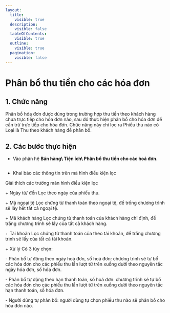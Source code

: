 ```yaml
---
layout:
  title:
    visible: true
  description:
    visible: false
  tableOfContents:
    visible: true
  outline:
    visible: true
  pagination:
    visible: false
---
```


# Phân bổ thu tiền cho các hóa đơn

## 1.      Chức năng

Phân bổ hóa đơn được dùng trong trường hợp thu tiền theo khách hàng chưa trực tiếp cho hóa đơn nào, sau đó thực hiện phân bổ cho hóa đơn để cấn trừ trực tiếp cho hóa đơn. Chức năng này chỉ lọc ra Phiếu thu nào có Loại là Thu theo khách hàng để phân bổ.

## 2.      Các bước thực hiện

* Vào phân hệ **Bán hàng\ Tiện ích\ Phân bổ thu tiền cho các hoá đơn.**&#x20;

<figure><img src=".gitbook/assets/sb_2 (35).png" alt=""><figcaption></figcaption></figure>

* Khai báo các thông tin trên mà hình điều kiện lọc

Giải thích các trường màn hình điều kiện lọc

&#x20;         \+       Ngày từ/ đến Lọc theo ngày của phiếu thu.

&#x20;         \+        Mã ngoại tệ Lọc chứng từ thanh toán theo ngoại tệ, để trống chương trình sẽ lấy hết tất cả ngoại tệ.

&#x20;         \+        Mã khách hàng Lọc chứng từ thanh toán của khách hàng chỉ định, để trắng chương trình sẽ lấy của tất cả khách hàng.

&#x20;         \+        Tài khoản Lọc chứng từ thanh toán của theo tài khoản, để trắng chương trình sẽ lấy của tất cả tài khoản.

&#x20;        \+        Xử lý Có 3 tùy chọn:

\- Phân bổ tự động theo ngày hoá đơn, số hoá đơn: chương trình sẽ tự bổ các hóa đơn cho các phiếu thu lần lượt từ trên xuống dưới theo nguyên tắc ngày hóa đơn, số hóa đơn.

\- Phân bổ tự động theo hạn thanh toán, số hoá đơn: chương trình sẽ tự bổ các hóa đơn cho các phiếu thu lần lượt từ trên xuống dưới theo nguyên tắc hạn thanh toán, số hóa đơn.

\- Người dùng tự phân bổ: người dùng tự chọn phiếu thu nào sẽ phân bổ cho hóa đơn nào.

<figure><img src=".gitbook/assets/sb_3 (16).png" alt=""><figcaption></figcaption></figure>

<figure><img src=".gitbook/assets/sb_4 (19).png" alt=""><figcaption></figcaption></figure>
